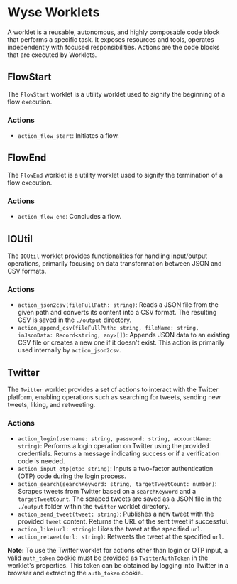 # Wyse Worklets

A worklet is a reusable, autonomous, and highly composable code block that performs a specific task. It exposes resources and tools, operates independently with focused responsibilities. Actions are the code blocks that are executed by Worklets.

## FlowStart

The `FlowStart` worklet is a utility worklet used to signify the beginning of a flow execution.

### Actions

-   `action_flow_start`: Initiates a flow.

## FlowEnd

The `FlowEnd` worklet is a utility worklet used to signify the termination of a flow execution.

### Actions

-   `action_flow_end`: Concludes a flow.

## IOUtil

The `IOUtil` worklet provides functionalities for handling input/output operations, primarily focusing on data transformation between JSON and CSV formats.

### Actions

-   `action_json2csv(fileFullPath: string)`: Reads a JSON file from the given path and converts its content into a CSV format. The resulting CSV is saved in the `./output` directory.
-   `action_append_csv(fileFullPath: string, fileName: string, inJsonData: Record<string, any>[])`: Appends JSON data to an existing CSV file or creates a new one if it doesn't exist. This action is primarily used internally by `action_json2csv`.

## Twitter

The `Twitter` worklet provides a set of actions to interact with the Twitter platform, enabling operations such as searching for tweets, sending new tweets, liking, and retweeting.

### Actions

-   `action_login(username: string, password: string, accountName: string)`: Performs a login operation on Twitter using the provided credentials. Returns a message indicating success or if a verification code is needed.
-   `action_input_otp(otp: string)`: Inputs a two-factor authentication (OTP) code during the login process.
-   `action_search(searchKeyword: string, targetTweetCount: number)`: Scrapes tweets from Twitter based on a `searchKeyword` and a `targetTweetCount`. The scraped tweets are saved as a JSON file in the `./output` folder within the `twitter` worklet directory.
-   `action_send_tweet(tweet: string)`: Publishes a new tweet with the provided `tweet` content. Returns the URL of the sent tweet if successful.
-   `action_like(url: string)`: Likes the tweet at the specified `url`.
-   `action_retweet(url: string)`: Retweets the tweet at the specified `url`.

**Note:** To use the Twitter worklet for actions other than login or OTP input, a valid `auth_token` cookie must be provided as `TwitterAuthToken` in the worklet's properties. This token can be obtained by logging into Twitter in a browser and extracting the `auth_token` cookie.
